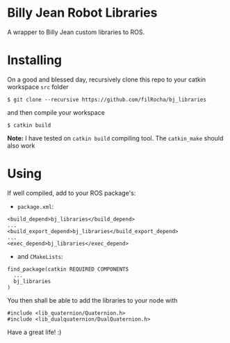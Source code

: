 # Billy Jean Robot Libraries

A wrapper to Billy Jean custom libraries to ROS.

# Installing

On a good and blessed day, recursively clone this repo to your catkin workspace `src` folder

```
$ git clone --recursive https://github.com/filRocha/bj_libraries
```

and then compile your workspace

```
$ catkin build 
```
 **Note:** I have tested on `catkin build` compiling tool. The `catkin_make` should also work


# Using

If well compiled, add to your ROS package's:

- `package.xml`:
```
<build_depend>bj_libraries</build_depend>
...
<build_export_depend>bj_libraries</build_export_depend>
...
<exec_depend>bj_libraries</exec_depend>
```

- and `CMakeLists`:
```
find_package(catkin REQUIRED COMPONENTS
  ...
  bj_libraries
)
```

You then shall be able to add the libraries to your node with
```
#include <lib_quaternion/Quaternion.h>
#include <lib_dualquaternion/DualQuaternion.h>
```

Have a great life! :)
